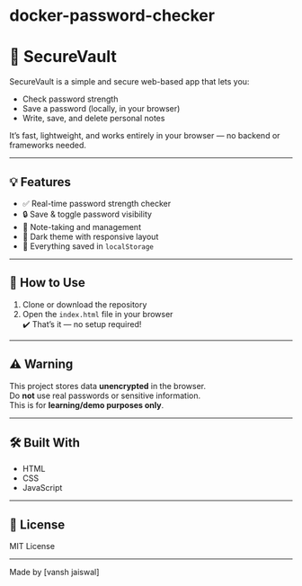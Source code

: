 # docker-password-checker
# 🔐 SecureVault

SecureVault is a simple and secure web-based app that lets you:

- Check password strength
- Save a password (locally, in your browser)
- Write, save, and delete personal notes

It’s fast, lightweight, and works entirely in your browser — no backend or frameworks needed.

---

## 💡 Features

- ✅ Real-time password strength checker
- 🔒 Save & toggle password visibility
- 📝 Note-taking and management
- 🌙 Dark theme with responsive layout
- 💾 Everything saved in `localStorage`

---

## 🚀 How to Use

1. Clone or download the repository  
2. Open the `index.html` file in your browser  
✔️ That’s it — no setup required!

---

## ⚠️ Warning

This project stores data **unencrypted** in the browser.  
Do **not** use real passwords or sensitive information.  
This is for **learning/demo purposes only**.

---

## 🛠️ Built With

- HTML  
- CSS  
- JavaScript

---

## 📄 License

MIT License

---

Made by [vansh jaiswal]
